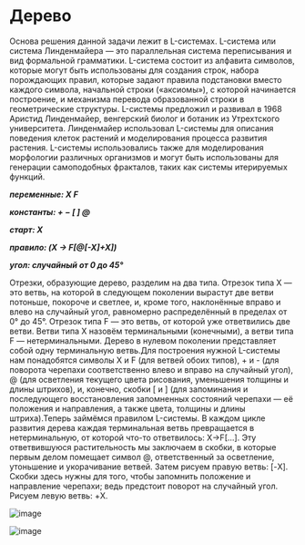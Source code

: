 # Дерево #

Основа решения данной задачи лежит в L-системах. L-система или система Линденмайера — это параллельная система переписывания и вид формальной грамматики. L-система состоит из алфавита символов, которые могут быть использованы для создания строк, набора порождающих правил, которые задают правила подстановки вместо каждого символа, начальной строки («аксиомы»), с которой начинается построение, и механизма перевода образованной строки в геометрические структуры. L-системы предложил и развивал в 1968 Аристид Линденмайер, венгерский биолог и ботаник из Утрехтского университета. Линденмайер использовал L-системы для описания поведения клеток растений и моделирования процесса развития растения. L-системы использовались также для моделирования морфологии различных организмов и могут быть использованы для генерации самоподобных фракталов, таких как системы итерируемых функций.

   ***переменные: X F***
   
   ***константы: + − [ ] @***
    
   ***старт: X***
    
   ***правило: (X → F[@[-X]+X])***
    
   ***угол: случайный от 0 до 45°***

Отрезки, образующие дерево, разделим на два типа. Отрезок типа X — это ветвь, на которой в следующем поколении вырастут две ветви потоньше, покороче и светлее, и, кроме того, наклонённые вправо и влево на случайный угол, равномерно распределённый в пределах от 0° до 45°. Отрезок типа F — это ветвь, от которой уже ответвились две ветви. Ветви типа X назовём терминальными (конечными), а ветви типа F — нетерминальными. Дерево в нулевом поколении представляет собой одну терминальную ветвь.Для построения нужной L-системы нам понадобятся символы X и F (для ветвей обоих типов), + и - (для поворота черепахи соответственно влево и вправо на случайный угол), @ (для осветления текущего цвета рисования, уменьшения толщины и длины штрихов), и, конечно, скобки [ и ] (для запоминания и последующего восстановления запомненных состояний черепахи — её положения и направления, а также цвета, толщины и длины штриха).Теперь займёмся правилом L-системы. В каждом цикле развития дерева каждая терминальная ветвь превращается в нетерминальную, от которой что-то ответвилось: X→F[…]. Эту ответвившуюся растительность мы заключаем в скобки, в которые первым делом помещает символ @, ответственный за осветление, утоньшение и укорачивание ветвей. Затем рисуем правую ветвь: [-X]. Скобки здесь нужны для того, чтобы запомнить положение и направление черепахи; ведь предстоит поворот на случайный угол. Рисуем левую ветвь: +X. 

![image](https://github.com/Garmonik/Fractal/blob/main/05.Tree/pic.png)

![image](https://github.com/Garmonik/Fractal/blob/main/05.Tree/pic1.png)
